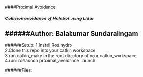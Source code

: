 ####Proximal Avoidance
##### Collision avoidance of Holobot using Lidar
######Author: Balakumar Sundaralingam
-----------------------------------------------------------
######Setup:
1.Install Ros hydro <br/>
2.Clone this repo into your catkin workspace<br>
3.run catkin_make in the root directory of your catkin_workspace<br/>
4.run: roslaunch proximal_avoidance .launch<br/>


######Files:





